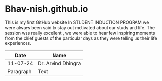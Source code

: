 # Bhav-nish.github.io
This is my first GitHub website
In STUDENT INDUCTION PROGRAM we were always been said to stay out motivated about our study and life.
The session was really excellent , we were able to hear few inspiring moments from the
chief guests of the particular days as they were telling us their life experiences.

| Date | Name |
| ----------- | ----------- |
| 11-07-24 | Dr. Arvind Dhingra  |
| Paragraph | Text |
